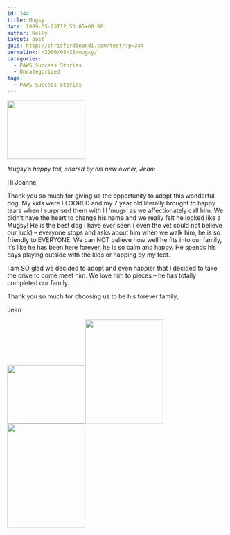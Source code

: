 ```yaml
---
id: 344
title: Mugsy
date: 2009-05-23T12:53:05+00:00
author: Kelly
layout: post
guid: http://chrisferdinandi.com/test/?p=344
permalink: /2009/05/23/mugsy/
categories:
  - PAWS Success Stories
  - Uncategorized
tags:
  - PAWS Success Stories
---
```

<img src="https://pawsnewengland.com/wp-content/uploads/2009/05/image045.jpg" alt="" title="image04" width="180" height="135" class="alignleft size-full wp-image-748" />

_Mugsy&#8217;s happy tail, shared by his new owner, Jean:_

Hi Joanne,

Thank you so much for giving us the opportunity to adopt this wonderful dog. My kids were FLOORED and my 7 year old literally brought to happy tears when I surprised them with lil &#8216;mugs&#8217; as we affectionately call him. We didn&#8217;t have the heart to change his name and we really felt he looked like a Mugsy! He is the best dog I have ever seen ( even the vet could not believe our luck) &#8211; everyone stops and asks about him when we walk him, he is so friendly to EVERYONE. We can NOT believe how well he fits into our family, it&#8217;s like he has been here forever, he is so calm and happy. He spends his days playing outside with the kids or napping by my feet.

I am SO glad we decided to adopt and even happier that I decided to take the drive to come meet him. We love him to pieces &#8211; he has totally completed our family.

Thank you so much for choosing us to be his forever family,

Jean

<img src="https://pawsnewengland.com/wp-content/uploads/2009/05/image0116.jpg" alt="" title="image01" width="180" height="135" class="alignleft size-full wp-image-749" /><img src="https://pawsnewengland.com/wp-content/uploads/2009/05/image0213.jpg" alt="" title="image02" width="180" height="240" class="alignleft size-full wp-image-750" /><img src="https://pawsnewengland.com/wp-content/uploads/2009/05/image0311.jpg" alt="" title="image03" width="180" height="240" class="alignleft size-full wp-image-751" />

<div class="clear">
</div>